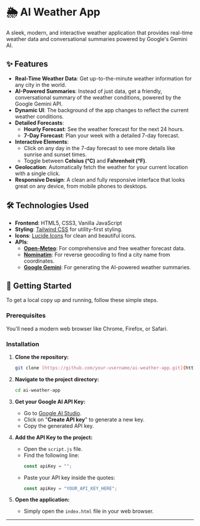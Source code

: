 # 🌦️ AI Weather App

A sleek, modern, and interactive weather application that provides real-time weather data and conversational summaries powered by Google's Gemini AI.


## ✨ Features

* **Real-Time Weather Data**: Get up-to-the-minute weather information for any city in the world.
* **AI-Powered Summaries**: Instead of just data, get a friendly, conversational summary of the weather conditions, powered by the Google Gemini API.
* **Dynamic UI**: The background of the app changes to reflect the current weather conditions.
* **Detailed Forecasts**:
    * **Hourly Forecast**: See the weather forecast for the next 24 hours.
    * **7-Day Forecast**: Plan your week with a detailed 7-day forecast.
* **Interactive Elements**:
    * Click on any day in the 7-day forecast to see more details like sunrise and sunset times.
    * Toggle between **Celsius (°C)** and **Fahrenheit (°F)**.
* **Geolocation**: Automatically fetch the weather for your current location with a single click.
* **Responsive Design**: A clean and fully responsive interface that looks great on any device, from mobile phones to desktops.

## 🛠️ Technologies Used

* **Frontend**: HTML5, CSS3, Vanilla JavaScript
* **Styling**: [Tailwind CSS](https://tailwindcss.com/) for utility-first styling.
* **Icons**: [Lucide Icons](https://lucide.dev/) for clean and beautiful icons.
* **APIs**:
    * [**Open-Meteo**](https://open-meteo.com/): For comprehensive and free weather forecast data.
    * [**Nominatim**](https://nominatim.org/): For reverse geocoding to find a city name from coordinates.
    * [**Google Gemini**](https://ai.google.dev/): For generating the AI-powered weather summaries.

## 🚀 Getting Started

To get a local copy up and running, follow these simple steps.

### Prerequisites

You'll need a modern web browser like Chrome, Firefox, or Safari.

### Installation

1.  **Clone the repository:**
    ```sh
    git clone [https://github.com/your-username/ai-weather-app.git](https://github.com/your-username/ai-weather-app.git)
    ```
2.  **Navigate to the project directory:**
    ```sh
    cd ai-weather-app
    ```
3.  **Get your Google AI API Key:**
    * Go to [Google AI Studio](https://aistudio.google.com/app/apikey).
    * Click on "**Create API key**" to generate a new key.
    * Copy the generated API key.

4.  **Add the API Key to the project:**
    * Open the `script.js` file.
    * Find the following line:
        ```javascript
        const apiKey = "";
        ```
    * Paste your API key inside the quotes:
        ```javascript
        const apiKey = "YOUR_API_KEY_HERE";
        ```

5.  **Open the application:**
    * Simply open the `index.html` file in your web browser.

---
